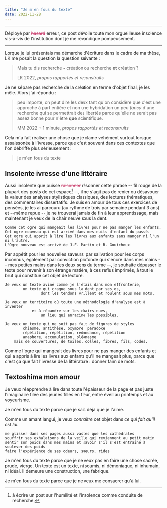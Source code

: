 ```yaml
---
title: "Je m'en fous du texte"
date: 2022-11-28
---
```


---

Déployé par <strike style='color:rgb(196, 43, 94);'><span class="rayure">hasard</span></strike> erreur, ce post dévoile toute mon orgueilleuse insolence vis-à-vis de l'institution dont je me revandique pompeusement.

---

Lorque je lui présentais ma démarche d'écriture dans le cadre de ma thèse, LK me posait la question la question suivante : 

> Mais tu dis recherche **-** création ou recherche **et** création ?
>
>LK 2022, *propos rapportés et reconstruits*

Je ne sépare pas recherche de la création en terme d'objet final, je les mêle. Alors j'ai répondu :

> peu importe, on peut dire les deux tant qu'on considère que c'est une approche à part entière et non une hybridation un peu *fancy* d'une recherche qui se permettrait des libertés parce qu'elle ne serait pas assez bonne pour n'être **que** scientifique. 
>
>MM 2022 + 1 minute, *propos rapportés et reconstruits*

Cela m'a fait réaliser une chose que je clame véhément surtout lorsque assaissonée à l'ivresse, parce que c'est souvent dans ces contextes que l'on débriffe plus sérieusement : 

> je m'en fous du texte

## Insolente ivresse d'une littéraire

Aussi insolente que puisse <strike style='color:rgb(196, 43, 94);'><span class="rayure">raisonner</span></strike> résonner cette phrase -- fil rouge de la plupart des posts de cet espace[^1] --, il ne s'agit pas de renier ou désavouer la valeur des analyses stylistiques classiques, des lectures thématiques, des commentaires dissertatifs. Je suis en amour de tous ces exercices de pensées, je les ai parcouru (au rythme de trois par semaine pendant 3 ans) et --même repue -- je ne trouverai jamais de fin à leur apprentissage, mais maintenant je veux de la chair neuve sous la dent. 

    Comme cet ogre qui mangeait les livres pour ne pas manger les enfants.
    Cet ogre nouveau qui est arrivé dans mes nuits d'enfant du passé.
    Cet ogre qui apprit à lire les livres aux enfants sans manger ni l'un ni l'autre. 
    L'Ogre nouveau est arrivé de J.F. Martin et R. Gouichoux 

[^1]: à écrire un post sur l'humilité et l'insolence comme conduite de recherche. 

Par appétit pour les nouvelles saveurs, par salivation pour les corps inconnus, également par conviction profonde qui s'encre dans mes mains -- mes petites mains dans les deux sens du terme --, je souhaite dépasser le texte pour revenir à son étrange matière, à ces reflus imprimés, à tout le brut qui constitue cet objet de lecture. 

    Je veux un texte aviné comme je l'étais dans mon effronterie,
            un texte qui craque sous la dent par ses os,
                    dont les tendons vrillent et roulent sous mes mots. 
   
    Je veux un territoire où toute une méthodologie d'analyse est à inventer 
                et à répandre sur les chairs nues, 
                    un lieu qui enracine les possibles.
    
    Je veux un texte qui ne soit pas fait de figures de styles 
            chiasme, antithèse, oxymore, paradoxe
            répétition, répétition, redondance, répétition
            anaphore, accumulation, pléonasme 
        mais de couvertures, de toiles, colles, fibres, fils, codes. 

Comme l'ogre qui mangeait des livres pour ne pas manger des enfants et qui a appris à lire les livres aux enfants qu'il ne mangeait plus, parce que c'est ça que fait l'ivresse de la littérature : donner faim de mots.

## Textoshima mon amour

Je veux réapprendre à lire dans toute l'épaisseur de la page et pas juste l'imaginaire filée des jeunes filles en fleur, entre éveil au printemps et au voyeurisme. 

Je m'en fous du texte parce que je sais déjà que je l'aime. 

Comme un amant langui, je veux *connaître* cet objet dans *ce qui fait qu'il est lui*. 

    me glisser dans ses pages aussi vastes que les cathédrales
    souffrir ses exhalaisons de la veille qui reviennent au petit matin
    sentir son poids dans mes mains et savoir s'il s'est entraîné à soulever des poids
    faire l'expérience de ses odeurs, sueurs, rides

Je m'en fous du texte parce que je ne veux pas en faire une chose sacrée, prude, vierge. Un texte est un texte, ni soumis, ni démoniaque, ni inhumain, ni idéal. Il demeure une construction, une fabrique. 

Je m'en fous du texte parce que je ne veux me consacrer qu'à lui. 